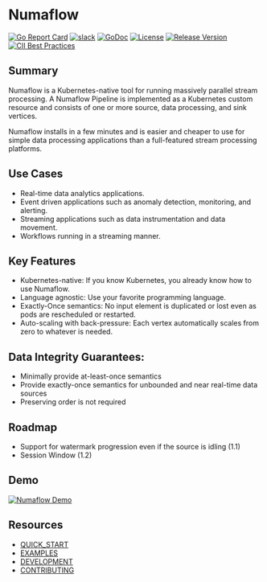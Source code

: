 # Numaflow

[![Go Report Card](https://goreportcard.com/badge/github.com/numaproj/numaflow)](https://goreportcard.com/report/github.com/numaproj/numaflow)
[![slack](https://img.shields.io/badge/slack-numaproj-brightgreen.svg?logo=slack)](https://join.slack.com/t/numaproj/shared_invite/zt-19svuv47m-YKHhsQ~~KK9mBv1E7pNzfg)
[![GoDoc](https://godoc.org/github.com/numaproj/numaflow?status.svg)](https://godoc.org/github.com/numaproj/numaflow/pkg/apis)
[![License](https://img.shields.io/badge/License-Apache%202.0-blue.svg)](LICENSE)
[![Release Version](https://img.shields.io/github/v/release/numaproj/numaflow?label=numaflow)](https://github.com/numaproj/numaflow/releases/latest)
[![CII Best Practices](https://bestpractices.coreinfrastructure.org/projects/6078/badge)](https://bestpractices.coreinfrastructure.org/projects/6078)

## Summary

Numaflow is a Kubernetes-native tool for running massively parallel stream processing. A Numaflow Pipeline is implemented
as a Kubernetes custom resource and consists of one or more source, data processing, and sink vertices.

Numaflow installs in a few minutes and is easier and cheaper to use for simple data processing applications than a
full-featured stream processing platforms.

## Use Cases

- Real-time data analytics applications.
- Event driven applications such as anomaly detection, monitoring, and alerting.
- Streaming applications such as data instrumentation and data movement.
- Workflows running in a streaming manner.

## Key Features

- Kubernetes-native: If you know Kubernetes, you already know how to use Numaflow.
- Language agnostic: Use your favorite programming language.
- Exactly-Once semantics: No input element is duplicated or lost even as pods are rescheduled or restarted.
- Auto-scaling with back-pressure: Each vertex automatically scales from zero to whatever is needed.

## Data Integrity Guarantees:

- Minimally provide at-least-once semantics
- Provide exactly-once semantics for unbounded and near real-time data sources
- Preserving order is not required

## Roadmap

- Support for watermark progression even if the source is idling (1.1)
- Session Window (1.2)

## Demo

[![Numaflow Demo](https://img.youtube.com/vi/TOqKOYX0nrE/0.jpg)](https://youtu.be/TOqKOYX0nrE)

## Resources

- [QUICK_START](docs/quick-start.md)
- [EXAMPLES](examples)
- [DEVELOPMENT](docs/development/development.md)
- [CONTRIBUTING](https://github.com/numaproj/numaproj/blob/main/CONTRIBUTING.md)
